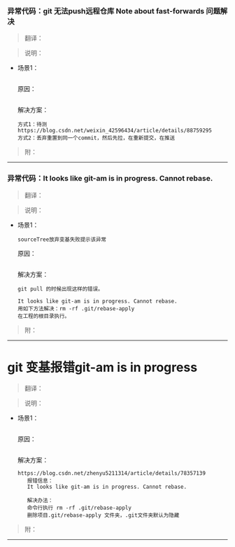 ### 异常代码：git 无法push远程仓库 Note about fast-forwards 问题解决
>翻译：

>说明：

 * 场景1： 
    ```
    
    ```
    原因：    
    ```
    
    ```
    解决方案：
     ```
     方式1：待测 https://blog.csdn.net/weixin_42596434/article/details/88759295
     方式2：丢弃重置到同一个commit，然后先拉，在重新提交，在推送
     ```
>附： 

- - -
### 异常代码：It looks like git-am is in progress. Cannot rebase.
>翻译：

>说明：

 * 场景1： 
    ```
    sourceTree放弃变基失败提示该异常
    ```
    原因：    
    ```
    
    ```
    解决方案：
     ```
    git pull 的时候出现这样的错误。
    
    It looks like git-am is in progress. Cannot rebase.
    用如下方法解决：rm -rf .git/rebase-apply
    在工程的根目录执行。
     ```
>附： 

- - -

# git 变基报错git-am is in progress

>翻译：

>说明：

 * 场景1： 
    ```
    
    ```
    原因：    
    ```
    
    ```
    解决方案：
     ```
     https://blog.csdn.net/zhenyu5211314/article/details/78357139
        报错信息：
        It looks like git-am is in progress. Cannot rebase.
    
        解决办法：
        命令行执行 rm -rf .git/rebase-apply
        删除项目.git/rebase-apply 文件夹，.git文件夹默认为隐藏
     ```
>附： 

- - -

